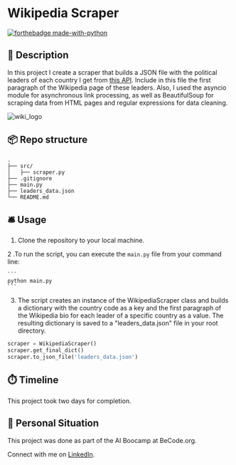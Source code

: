 # Wikipedia Scraper
[![forthebadge made-with-python](https://ForTheBadge.com/images/badges/made-with-python.svg)](https://www.python.org/)


## 🏢 Description

 In this project I create a scraper that builds a JSON file with the political leaders of each country I get from [this API](https://country-leaders.onrender.com/docs).
 Include in this file the first paragraph of the Wikipedia page of these leaders. 
 Also, I used the asyncio module for asynchronous link processing, as well as BeautifulSoup for scraping data from HTML pages and regular expressions for data cleaning.









![wiki_logo](https://upload.wikimedia.org/wikipedia/commons/thumb/b/b5/Wikipedia-Logo-black-and-white.jpg/480px-Wikipedia-Logo-black-and-white.jpg)

## 📦 Repo structure

```
.
├── src/
│   ├── scraper.py
├── .gitignore
├── main.py
├── leaders_data.json
└── README.md
```

## 🛎️ Usage
1. Clone the repository to your local machine.



2 .To run the script, you can execute the `main.py` file from your command line:

    ```
    python main.py
    ```

3. The script creates an instance of the WikipediaScraper class and builds a dictionary with the country code as a key and the first paragraph of the Wikipedia bio for each leader of a specific country as a value.
   The resulting dictionary is saved to a "leaders_data.json" file in your root directory.

```python
scraper = WikipediaScraper()
scraper.get_final_dict()
scraper.to_json_file('leaders_data.json')
```
## ⏱️ Timeline

This project took two days for completion.

## 📌 Personal Situation
This project was done as part of the AI Boocamp at BeCode.org. 

Connect with me on [LinkedIn](www.linkedin.com/in/ihor-afanasiev-a50798268).
